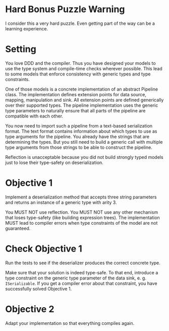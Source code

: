 # Hard Bonus Puzzle Warning

I consider this a very hard puzzle.
Even getting part of the way can be a learning experience.

# Setting

You love DDD and the compiler.
Thus you have designed your models to use the type system and compile-time checks wherever possible.
This lead to some models that enforce consistency with generic types and type constraints.

One of those models is a concrete implementation of an abstract Pipeline class.
The implementation defines extension points for data source, mapping, manipulation and sink.
All extension points are defined generically over their supported types.
The pipeline implementation uses the generic type parameters to naturally ensure that all parts of the pipeline are compatible with each other.

You now need to import such a pipeline from a text-based serialization format.
The text format contains information about which types to use as type arguments for the pipeline.
You already have the strings that are determining the types.
But you still need to build a generic call with multiple type arguments from those strings to be able to construct the pipeline.

Reflection is unacceptable because you did not build strongly typed models just to lose their type-safety on deserialization.

# Objective 1

Implement a deserialization method that accepts three string parameters and returns an instance of a generic type with arity 3.

You MUST NOT use reflection.
You MUST NOT use any other mechanism that loses type-safety (like building expression trees).
The implementation MUST lead to compiler errors when type constraints of the model are not guaranteed.

# Check Objective 1

Run the tests to see if the deserializer produces the correct concrete type.

Make sure that your solution is indeed type-safe.
To that end, introduce a type constraint on the generic type parameter of the data sink, e. g. `ISerializable`.
If you get a compiler error about that constraint, you have successfully solved Objective 1.

# Objective 2

Adapt your implementation so that everything compiles again.